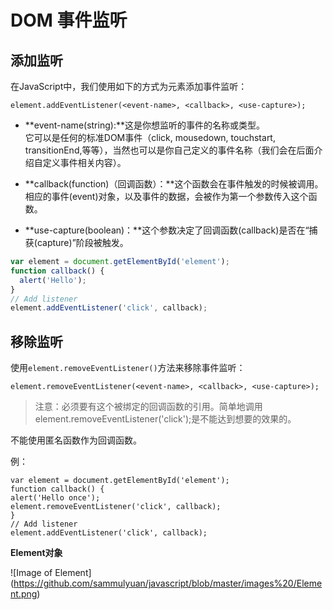 # DOM 事件监听
## **添加监听**
在JavaScript中，我们使用如下的方式为元素添加事件监听：

```
element.addEventListener(<event-name>, <callback>, <use-capture>);
```

- **event-name(string):**这是你想监听的事件的名称或类型。	
它可以是任何的标准DOM事件（click, mousedown, touchstart, transitionEnd,等等），当然也可以是你自己定义的事件名称（我们会在后面介绍自定义事件相关内容）。

- **callback(function)（回调函数）：**这个函数会在事件触发的时候被调用。相应的事件(event)对象，以及事件的数据，会被作为第一个参数传入这个函数。

- **use-capture(boolean)：**这个参数决定了回调函数(callback)是否在“捕获(capture)”阶段被触发。

```javascript
var element = document.getElementById('element');
function callback() {
  alert('Hello');
}
// Add listener
element.addEventListener('click', callback);
```
## **移除监听**

使用`element.removeEventListener()`方法来移除事件监听：

```
element.removeEventListener(<event-name>, <callback>, <use-capture>);
```

> 注意：必须要有这个被绑定的回调函数的引用。简单地调用element.removeEventListener('click');是不能达到想要的效果的。
         
         
不能使用匿名函数作为回调函数。	
		
例：		
```javacript
var element = document.getElementById('element');
function callback() {
alert('Hello once');
element.removeEventListener('click', callback);
}
// Add listener
element.addEventListener('click', callback);
```

**Element对象**	
	
![Image of Element]
(https://github.com/sammulyuan/javascript/blob/master/images%20/Element.png)
